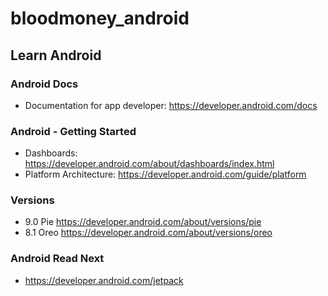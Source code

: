 # bloodmoney_android

## Learn Android

### Android Docs
* Documentation for app developer: https://developer.android.com/docs

### Android - Getting Started
* Dashboards: https://developer.android.com/about/dashboards/index.html
* Platform Architecture: https://developer.android.com/guide/platform

### Versions
* 9.0 Pie https://developer.android.com/about/versions/pie
* 8.1 Oreo https://developer.android.com/about/versions/oreo

### Android Read Next
* https://developer.android.com/jetpack
